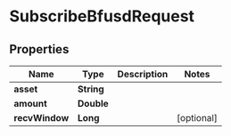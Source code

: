 

# SubscribeBfusdRequest


## Properties

| Name | Type | Description | Notes |
|------------ | ------------- | ------------- | -------------|
|**asset** | **String** |  |  |
|**amount** | **Double** |  |  |
|**recvWindow** | **Long** |  |  [optional] |



